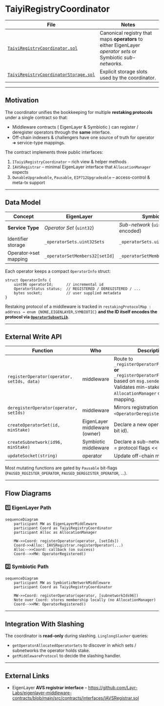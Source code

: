 # TaiyiRegistryCoordinator

| File | Notes |
| ---- | ----- |
| [`TaiyiRegistryCoordinator.sol`](../src/operator-registries/TaiyiRegistryCoordinator.sol) | Canonical registry that maps **operators** to either EigenLayer _operator sets_ or Symbiotic _sub-networks_. |
| [`TaiyiRegistryCoordinatorStorage.sol`](../src/storage/TaiyiRegistryCoordinatorStorage.sol) | Explicit storage slots used by the coordinator. |

---

## Motivation
The coordinator unifies the bookkeeping for multiple **restaking protocols** under a single contract so that:

* Middleware contracts ( EigenLayer & Symbiotic ) can register / deregister operators through the **same** interface.
* Off-chain indexers & challengers have one source of truth for operator ➜ service-type mappings.

The contract implements three public interfaces:

1. `ITaiyiRegistryCoordinator` – rich view & helper methods
2. `IAVSRegistrar` – minimal EigenLayer interface that `AllocationManager` expects
3. `OwnableUpgradeable`, `Pausable`, `EIP712Upgradeable` – access-control & meta-tx support

---

## Data Model

| Concept | EigenLayer | Symbiotic |
| ------- | ---------- | --------- |
| **Service Type** | *Operator Set* (`uint32`) | *Sub-network* (`uint96` encoded) |
| Identifier storage | `_operatorSets.uint32Sets` | `_operatorSets.uint96Sets` |
| Operator→set mapping | `_operatorSetMembers32[setId]` | `_operatorSetMembers96[setId]` |

Each operator keeps a compact `OperatorInfo` struct:

```solidity
struct OperatorInfo {
    uint96 operatorId;      // incremental id
    OperatorStatus status;  // REGISTERED / DEREGISTERED / ...
    bytes socket;           // user supplied metadata
}
```

Restaking protocol of a middleware is tracked in `restakingProtocolMap : address → enum {NONE,EIGENLAYER,SYMBIOTIC}` **and the ID itself encodes the protocol via [`OperatorSubsetLib`](OperatorSubsetLib.md)**.

---

## External Write API

| Function | Who | Description |
| -------- | --- | ----------- |
| `registerOperator(operator, setIds, data)` | middleware | Route to `_registerOperatorForEigenlayer` **or** `_registerOperatorForSymbiotic` based on `msg.sender` protocol. Validates min-stake via `AllocationManager` or local mapping. |
| `deregisterOperator(operator, setIds)` | middleware | Mirrors registration path; emits `<OperatorDeregistered>` events. |
| `createOperatorSet(id, minStake)` | EigenLayer middleware (owner) | Declare a new operator set (32-bit id). |
| `createSubnetwork(id96, minStake)` | Symbiotic middleware | Declare a sub-network (`uint96` = protocol flags << 32 | baseId). |
| `updateSocket(string)` | operator | Update off-chain metadata. |

Most mutating functions are gated by `Pausable` bit-flags (`PAUSED_REGISTER_OPERATOR`, `PAUSED_DEREGISTER_OPERATOR`, …).

---

## Flow Diagrams

### 1️⃣ EigenLayer Path

```mermaid
sequenceDiagram
    participant MW as EigenLayerMiddleware
    participant Coord as TaiyiRegistryCoordinator
    participant Alloc as AllocationManager

    MW->>Coord: registerOperator(operator, [setIds])
    Coord->>Alloc: IAVSRegistrar.registerOperator(...)
    Alloc-->>Coord: callback (on success)
    Coord-->>MW: OperatorRegistered()
```

### 2️⃣ Symbiotic Path

```mermaid
sequenceDiagram
    participant MW as SymbioticNetworkMiddleware
    participant Coord as TaiyiRegistryCoordinator

    MW->>Coord: registerOperator(operator, [subnetworkIds96])
    Note over Coord: stores membership locally (no AllocationManager)
    Coord-->>MW: OperatorRegistered()
```

---

## Integration With Slashing
The coordinator is **read-only** during slashing. `LinglongSlasher` queries:

* `getOperatorAllocatedOperatorSets` to discover in which sets / subnetworks the operator holds stake.
* `getMiddlewareProtocol` to decide the slashing handler.

---


## External Links
* EigenLayer **AVS registrar interface** – <https://github.com/Layr-Labs/eigenlayer-middleware-contracts/blob/main/src/contracts/interfaces/IAVSRegistrar.sol> 